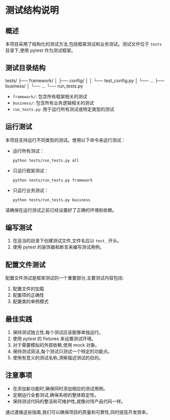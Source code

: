 # 测试结构说明

## 概述

本项目采用了结构化的测试方法,包括框架测试和业务测试。测试文件位于 `tests` 目录下,使用 pytest 作为测试框架。

## 测试目录结构

tests/
├── framework/
│   ├── config/
│   │   └── test_config.py
│   └── ...
├── business/
│   └── ...
└── run_tests.py

* `framework/`: 包含所有框架相关的测试
* `business/`: 包含所有业务逻辑相关的测试
* `run_tests.py`: 用于运行所有测试或特定类型的测试

## 运行测试

本项目支持运行不同类型的测试。使用以下命令来运行测试：

* 运行所有测试：

  ```
  python tests/run_tests.py all
  ```
* 只运行框架测试：

  ```
  python tests/run_tests.py framework
  ```
* 只运行业务测试：

  ```
  python tests/run_tests.py business
  ```

请确保在运行测试之前已经设置好了正确的环境和依赖。

## 编写测试

1. 在适当的目录下创建测试文件,文件名应以 `test_` 开头。
2. 使用 pytest 的装饰器和断言来编写测试用例。

## 配置文件测试

配置文件测试是框架测试的一个重要部分,主要测试内容包括:

1. 配置文件的加载
2. 配置项的正确性
3. 配置类的单例模式

## 最佳实践

1. 保持测试独立性,每个测试应该能够单独运行。
2. 使用 pytest 的 fixtures 来设置测试环境。
3. 对于需要模拟的外部依赖,使用 mock 对象。
4. 保持测试简洁,每个测试只测试一个特定的功能点。
5. 使用有意义的测试名称,清晰描述测试的目的。

## 注意事项

* 在添加新功能时,确保同时添加相应的测试用例。
* 定期运行全套测试,确保系统的整体稳定性。
* 保持测试代码的整洁和可维护性,就像对待产品代码一样。

通过遵循这些指南,我们可以确保项目的质量和可靠性,同时提高开发效率。